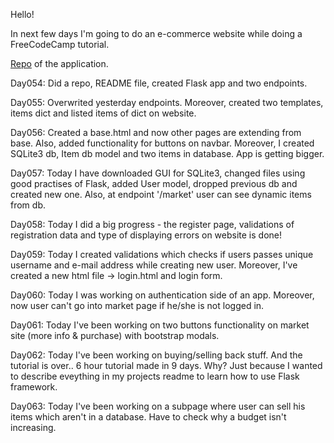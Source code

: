 Hello! 

In next few days I'm going to do an e-commerce website while doing a FreeCodeCamp tutorial.

[Repo](https://github.com/xwojziarnik/FlaskCourseFCC) of the application.

<p>Day054: Did a repo, README file, created Flask app and two endpoints.</p>
<p>Day055: Overwrited yesterday endpoints. Moreover, created two templates, items dict and listed items of dict on website.</p>
<p>Day056: Created a base.html and now other pages are extending from base. Also, added functionality for buttons on navbar. Moreover, I created SQLite3 db, Item db model and two items in database. App is getting bigger.</p>
<p>Day057: Today I have downloaded GUI for SQLite3, changed files using good practises of Flask, added User model, dropped previous db and created new one. Also, at endpoint '/market' user can see dynamic items from db.</p>
<p>Day058: Today I did a big progress - the register page, validations of registration data and type of displaying errors on website is done!</p>
<p>Day059: Today I created validations which checks if users passes unique username and e-mail address while creating new user. Moreover, I've created a new html file -> login.html and login form.</p>
<p>Day060: Today I was working on authentication side of an app. Moreover, now user can't go into market page if he/she is not logged in.</p>
<p>Day061: Today I've been working on two buttons functionality on market site (more info & purchase) with bootstrap modals.</p>
<p>Day062: Today I've been working on buying/selling back stuff. And the tutorial is over.. 6 hour tutorial made in 9 days. Why? Just because I wanted to describe eveything in my projects readme to learn how to use Flask framework.</p>
<p>Day063: Today I've been working on a subpage where user can sell his items which aren't in a database. Have to check why a budget isn't increasing.</p>
